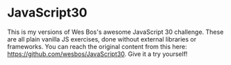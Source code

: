 # JavaScript30
This is my versions of Wes Bos's awesome JavaScript 30 challenge. These are all plain vanilla JS exercises, done without external libraries or frameworks. You can reach the original content from this here: https://github.com/wesbos/JavaScript30. Give it a try yourself!
